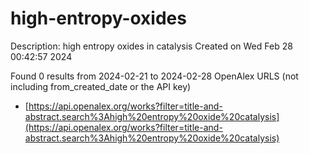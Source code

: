 # high-entropy-oxides
Description: high entropy oxides in catalysis
Created on Wed Feb 28 00:42:57 2024

Found 0 results from 2024-02-21 to 2024-02-28
OpenAlex URLS (not including from_created_date or the API key)
- [https://api.openalex.org/works?filter=title-and-abstract.search%3Ahigh%20entropy%20oxide%20catalysis](https://api.openalex.org/works?filter=title-and-abstract.search%3Ahigh%20entropy%20oxide%20catalysis)

